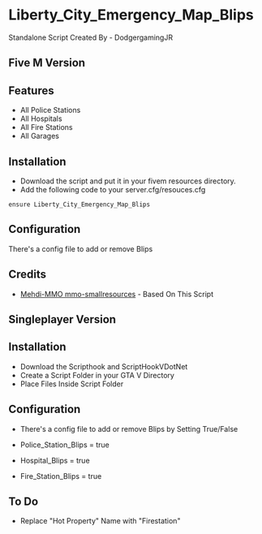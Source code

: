 # Liberty_City_Emergency_Map_Blips
Standalone Script Created By - DodgergamingJR

## Five M Version 

## Features
* All Police Stations
* All Hospitals
* All Fire Stations
* All Garages


## Installation

- Download the script and put it in your fivem resources directory.
- Add the following code to your server.cfg/resouces.cfg

```
ensure Liberty_City_Emergency_Map_Blips
```

## Configuration

There's a config file to add or remove Blips

## Credits

* [Mehdi-MMO mmo-smallresources](https://github.com/Mehdi-MMO/mmo-smallresources) - Based On This Script


## Singleplayer Version 

## Installation

- Download the Scripthook and ScriptHookVDotNet
- Create a Script Folder in your GTA V Directory
- Place Files Inside Script Folder

## Configuration

- There's a config file to add or remove Blips by Setting True/False

- Police_Station_Blips = true
- Hospital_Blips = true
- Fire_Station_Blips = true

## To Do
- Replace "Hot Property" Name with "Firestation"